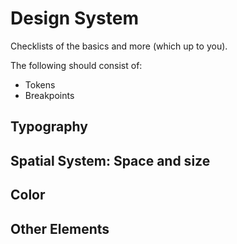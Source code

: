 # Design System

Checklists of the basics and more (which up to you).

The following should consist of:

* Tokens
* Breakpoints

## Typography

## Spatial System: Space and size

## Color

## Other Elements
